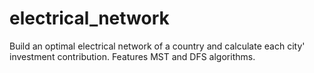 # electrical_network
Build an optimal electrical network of a country and calculate each city' investment contribution. Features MST and DFS algorithms.
